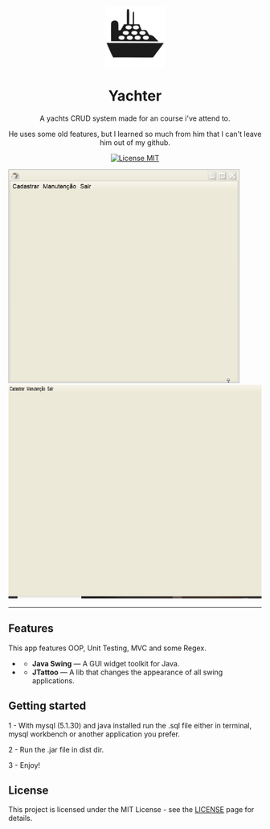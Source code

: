 <h1 align="center">
<br>
  <img src="./images/readmeIcon.png" alt="Yachter" width="120">
<br>
<br>
Yachter
</h1>

<p align="center">A yachts CRUD system made for an course i've attend to.</p>
<p align="center">He uses some old features, but I learned so much from him that I can't leave him out of my github.</p>

<p align="center">
  <a href="https://opensource.org/licenses/MIT">
    <img src="https://img.shields.io/badge/License-MIT-blue.svg" alt="License MIT">
  </a>
</p>

[//]: # (Add your gifs/images here:)
<div>
  <img src="./images/add.gif" alt="demo" height="425">
  <img src="./images/maintence.gif" alt="demo" height="425">
</div>

<hr />

## Features
[//]: # (Add the features of your project here:)
This app features OOP, Unit Testing, MVC and some Regex.

- * **Java Swing** — A GUI widget toolkit for Java.
- * **JTattoo** — A lib that changes the appearance of all swing applications.


## Getting started

1 - With mysql (5.1.30) and java installed run the .sql file either in terminal, mysql workbench or another application you prefer.

2 - Run the .jar file in dist dir.

3 - Enjoy!

## License

This project is licensed under the MIT License - see the [LICENSE](https://opensource.org/licenses/MIT) page for details.
